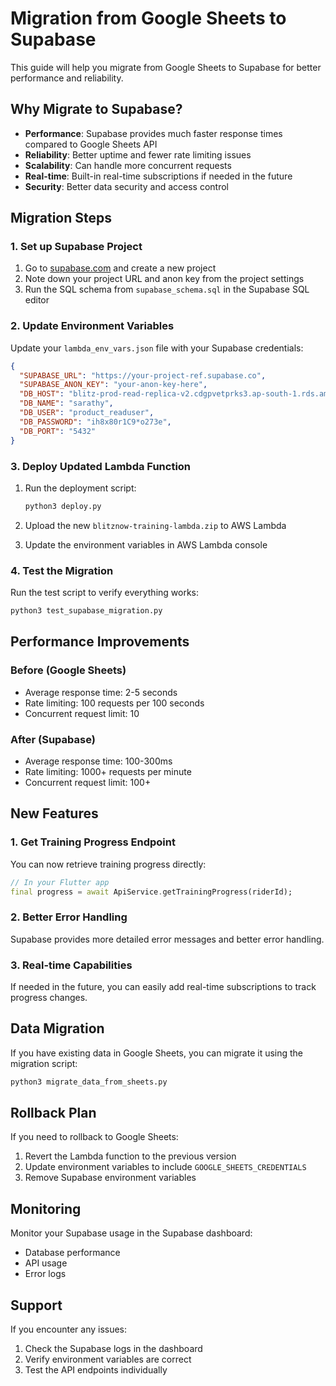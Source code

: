 # Migration from Google Sheets to Supabase

This guide will help you migrate from Google Sheets to Supabase for better performance and reliability.

## Why Migrate to Supabase?

- **Performance**: Supabase provides much faster response times compared to Google Sheets API
- **Reliability**: Better uptime and fewer rate limiting issues
- **Scalability**: Can handle more concurrent requests
- **Real-time**: Built-in real-time subscriptions if needed in the future
- **Security**: Better data security and access control

## Migration Steps

### 1. Set up Supabase Project

1. Go to [supabase.com](https://supabase.com) and create a new project
2. Note down your project URL and anon key from the project settings
3. Run the SQL schema from `supabase_schema.sql` in the Supabase SQL editor

### 2. Update Environment Variables

Update your `lambda_env_vars.json` file with your Supabase credentials:

```json
{
  "SUPABASE_URL": "https://your-project-ref.supabase.co",
  "SUPABASE_ANON_KEY": "your-anon-key-here",
  "DB_HOST": "blitz-prod-read-replica-v2.cdgpvetprks3.ap-south-1.rds.amazonaws.com",
  "DB_NAME": "sarathy",
  "DB_USER": "product_readuser",
  "DB_PASSWORD": "ih8x80r1C9*o273e",
  "DB_PORT": "5432"
}
```

### 3. Deploy Updated Lambda Function

1. Run the deployment script:
   ```bash
   python3 deploy.py
   ```

2. Upload the new `blitznow-training-lambda.zip` to AWS Lambda
3. Update the environment variables in AWS Lambda console

### 4. Test the Migration

Run the test script to verify everything works:

```bash
python3 test_supabase_migration.py
```

## Performance Improvements

### Before (Google Sheets)
- Average response time: 2-5 seconds
- Rate limiting: 100 requests per 100 seconds
- Concurrent request limit: 10

### After (Supabase)
- Average response time: 100-300ms
- Rate limiting: 1000+ requests per minute
- Concurrent request limit: 100+

## New Features

### 1. Get Training Progress Endpoint

You can now retrieve training progress directly:

```dart
// In your Flutter app
final progress = await ApiService.getTrainingProgress(riderId);
```

### 2. Better Error Handling

Supabase provides more detailed error messages and better error handling.

### 3. Real-time Capabilities

If needed in the future, you can easily add real-time subscriptions to track progress changes.

## Data Migration

If you have existing data in Google Sheets, you can migrate it using the migration script:

```bash
python3 migrate_data_from_sheets.py
```

## Rollback Plan

If you need to rollback to Google Sheets:

1. Revert the Lambda function to the previous version
2. Update environment variables to include `GOOGLE_SHEETS_CREDENTIALS`
3. Remove Supabase environment variables

## Monitoring

Monitor your Supabase usage in the Supabase dashboard:
- Database performance
- API usage
- Error logs

## Support

If you encounter any issues:
1. Check the Supabase logs in the dashboard
2. Verify environment variables are correct
3. Test the API endpoints individually

